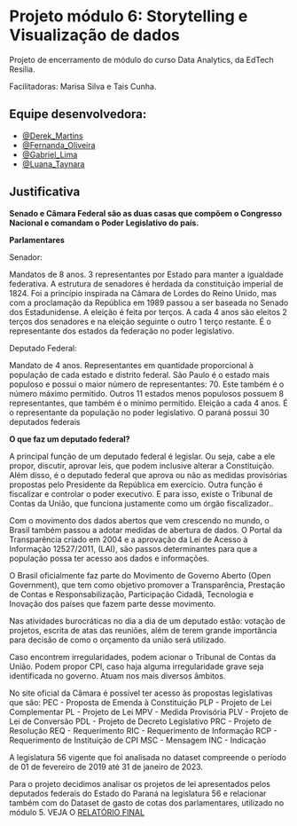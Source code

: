 # Projeto módulo 6: Storytelling e Visualização de dados

Projeto de encerramento de módulo do curso Data Analytics, da EdTech Resilia.

Facilitadoras: Marisa Silva e Tais Cunha.


## Equipe desenvolvedora:

- [@Derek_Martins](https://github.com/derekmartins)
- [@Fernanda_Oliveira](https://github.com/FernandaBz)
- [@Gabriel_Lima](https://github.com/Gabriellimar)
- [@Luana_Taynara](https://github.com/lu-taynara)

## Justificativa

**Senado e Câmara Federal são as duas casas que compõem o Congresso Nacional e comandam o Poder Legislativo do país.**

**Parlamentares**

Senador:

Mandatos de 8 anos. 
3 representantes por Estado para manter a igualdade federativa.
A estrutura de senadores é herdada da constituição imperial de 1824. Foi a princípio inspirada na Câmara de Lordes do Reino Unido, mas com a proclamação da República em 1989 passou a ser baseada no Senado dos Estadunidense. 
A eleição é feita por terços. A cada 4 anos são eleitos 2 terços dos senadores e na eleição seguinte o outro 1 terço restante. 
É o representante dos estados da federação no poder legislativo.

Deputado Federal:

Mandato de 4 anos.
Representantes em quantidade proporcional à população de cada estado e distrito federal.
São Paulo é o estado mais populoso e possui o maior número de representantes: 70. Este também é o número máximo permitido.
Outros 11 estados menos populosos possuem 8 representantes, que também é o mínimo permitido.
Eleição a cada 4 anos. 
É o representante da população no poder legislativo.
O paraná possui 30 deputados federais


**O que faz um deputado federal?**

A principal função de um deputado federal é legislar. Ou seja, cabe a ele propor, discutir, aprovar leis, que podem inclusive alterar a Constituição. Além disso, é o deputado federal que aprova ou não as medidas provisórias propostas pelo Presidente da República em exercício.
Outra função é fiscalizar e controlar o poder executivo. E para isso, existe o Tribunal de Contas da União, que funciona justamente como um órgão fiscalizador.. 
 
Com o movimento dos dados abertos que vem crescendo no mundo, o Brasil também passou a adotar medidas de abertura de dados. 
O Portal da Transparência criado em 2004 e a aprovação da Lei de Acesso à Informação 12527/2011, (LAI), são passos determinantes para que a população possa ter acesso aos dados e informações. 

O Brasil oficialmente faz parte do Movimento de Governo Aberto (Open Government), que tem como objetivo promover a Transparência, Prestação de Contas e Responsabilização, Participação Cidadã, Tecnologia e Inovação dos países que fazem parte desse movimento.  

Nas atividades burocráticas no dia a dia de um deputado estão: votação de projetos, escrita de atas das reuniões, além de terem grande importância para decisão de como o orçamento da união será utilizado.

Caso encontrem irregularidades, podem acionar o Tribunal de Contas da União.
Podem propor CPI, caso haja alguma irregularidade grave seja identificada no governo. Atuam nos mais diversos âmbitos.

No site oficial da Câmara é possível ter acesso às propostas legislativas que são:
PEC - Proposta de Emenda à Constituição
PLP - Projeto de Lei Complementar
PL - Projeto de Lei
MPV - Medida Provisória
PLV - Projeto de Lei de Conversão
PDL - Projeto de Decreto Legislativo
PRC - Projeto de Resolução
REQ - Requerimento
RIC - Requerimento de Informação
RCP - Requerimento de Instituição de CPI
MSC - Mensagem
INC - Indicação

A legislatura 56 vigente que foi analisada no dataset compreende o período de 01 de fevereiro de 2019 até 31 de janeiro de 2023.

Para o projeto decidimos analisar os projetos de lei apresentados pelos deputados federais do Estado do Paraná na legislatura 56 e relacionar também com do Dataset de gasto de cotas dos parlamentares, utilizado no módulo 5.
VEJA O [RELATÓRIO FINAL](https://app.powerbi.com/view?r=eyJrIjoiOTc5NDRmOTItYzQ0ZS00YTFjLThmN2UtNTE2NzBkNGUyODhiIiwidCI6IjA4YjgwMTE5LWUxMDQtNDc0Yy05ZGE5LWY0N2VlYWNkZTJkMiJ9)
